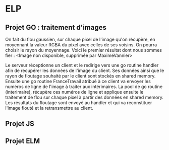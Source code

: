 # ELP

## Projet GO : traitement d'images

On fait du flou gaussien, sur chaque pixel de l'image qu'on récupère, en moyennant la valeur RGBA du pixel avec celles de ses voisins. On pourra choisir le rayon du moyennage. Voici le premier résultat dont nous sommes fier :
<Image non disponible, supprimée par MaximeVannier>

Le serveur réceptionne un client et le redirige vers une go routine handler afin de recupérer les données de l'image du client. Ses données ainsi que le rayon de floutage souhaité par le client sont stockés en shared memory.
Ensuite une go routine FranceTravail atribué à ce client va envoyer les numéros de ligne de l'image à traiter aux intérimaires. La pool de go routine (interimaire), récupère ces numéros de ligne et applique ensuite le traitement de flou sur chaque pixel à partir des données en shared memory. Les résultats du floutage sont envoyé au handler et qui va reconstituer l'image flouté et la retransmettre au client.

## Projet JS

## Projet ELM
